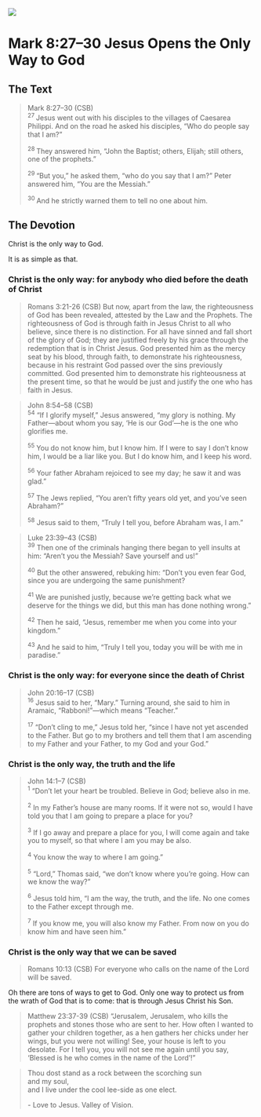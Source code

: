 <img class="intro-right" src="/images/art-mark.jpg">

# Mark 8:27–30 Jesus Opens the Only Way to God

## The Text

>Mark 8:27–30 (CSB)  
><sup> 27 </sup> Jesus went out with his disciples to the villages of Caesarea Philippi. And on the road he asked his disciples, “Who do people say that I am?” 
>
><sup> 28 </sup> They answered him, “John the Baptist; others, Elijah; still others, one of the prophets.” 
>
><sup> 29 </sup> “But you,” he asked them, “who do you say that I am?” Peter answered him, “You are the Messiah.” 
>
><sup> 30 </sup> And he strictly warned them to tell no one about him.

## The Devotion

Christ is the only way to God.

It is as simple as that.

### Christ is the only way: for anybody who died before the death of Christ

>Romans 3:21-26 (CSB) But now, apart from the law, the righteousness of God has been revealed, attested by the Law and the Prophets. The righteousness of God is through faith in Jesus Christ to all who believe, since there is no distinction. For all have sinned and fall short of the glory of God; they are justified freely by his grace through the redemption that is in Christ Jesus. God presented him as the mercy seat by his blood, through faith, to demonstrate his righteousness, because in his restraint God passed over the sins previously committed. God presented him to demonstrate his righteousness at the present time, so that he would be just and justify the one who has faith in Jesus.

>John 8:54–58 (CSB)  
><sup>54</sup> “If I glorify myself,” Jesus answered, “my glory is nothing. My Father—about whom you say, ‘He is our God’—he is the one who glorifies me. 
>
><sup>55</sup> You do not know him, but I know him. If I were to say I don’t know him, I would be a liar like you. But I do know him, and I keep his word. 
>
><sup>56</sup> Your father Abraham rejoiced to see my day; he saw it and was glad.” 
>
><sup>57</sup> The Jews replied, “You aren’t fifty years old yet, and you’ve seen Abraham?” 
>
><sup>58</sup> Jesus said to them, “Truly I tell you, before Abraham was, I am.”

>Luke 23:39–43 (CSB)  
><sup>39</sup> Then one of the criminals hanging there began to yell insults at him: “Aren’t you the Messiah? Save yourself and us!” 
>
><sup>40</sup> But the other answered, rebuking him: “Don’t you even fear God, since you are undergoing the same punishment? 
>
><sup>41</sup> We are punished justly, because we’re getting back what we deserve for the things we did, but this man has done nothing wrong.” 
>
><sup>42</sup> Then he said, “Jesus, remember me when you come into your kingdom.” 
>
><sup>43</sup> And he said to him, “Truly I tell you, today you will be with me in paradise.”

### Christ is the only way: for everyone since the death of Christ

>John 20:16–17 (CSB)  
><sup>16</sup> Jesus said to her, “Mary.” Turning around, she said to him in Aramaic, “Rabboni!”—which means “Teacher.” 
>
><sup>17</sup> “Don’t cling to me,” Jesus told her, “since I have not yet ascended to the Father. But go to my brothers and tell them that I am ascending to my Father and your Father, to my God and your God.”

### Christ is the only way, the truth and the life

>John 14:1–7 (CSB)  
><sup>1</sup> “Don’t let your heart be troubled. Believe in God; believe also in me. 
>
><sup>2</sup> In my Father’s house are many rooms. If it were not so, would I have told you that I am going to prepare a place for you? 
>
><sup>3</sup> If I go away and prepare a place for you, I will come again and take you to myself, so that where I am you may be also. 
>
><sup>4</sup> You know the way to where I am going.” 
>
><sup>5</sup> “Lord,” Thomas said, “we don’t know where you’re going. How can we know the way?” 
>
><sup>6</sup> Jesus told him, “I am the way, the truth, and the life. No one comes to the Father except through me. 
>
><sup>7</sup> If you know me, you will also know my Father. From now on you do know him and have seen him.”

### Christ is the only way that we can be saved

>Romans 10:13 (CSB) For everyone who calls on the name of the Lord will be saved.

Oh there are tons of ways to get to God. Only one way to protect us from the wrath of God that is to come: that is through Jesus Christ his Son.

>Matthew 23:37-39 (CSB) “Jerusalem, Jerusalem, who kills the prophets and stones those who are sent to her. How often I wanted to gather your children together, as a hen gathers her chicks under her wings, but you were not willing! See, your house is left to you desolate. For I tell you, you will not see me again until you say, ‘Blessed is he who comes in the name of the Lord’!”

>Thou dost stand as a rock between the scorching sun  
>  and my soul,  
>  and I live under the cool lee-side as one elect.  
>
> \- Love to Jesus. Valley of Vision.
